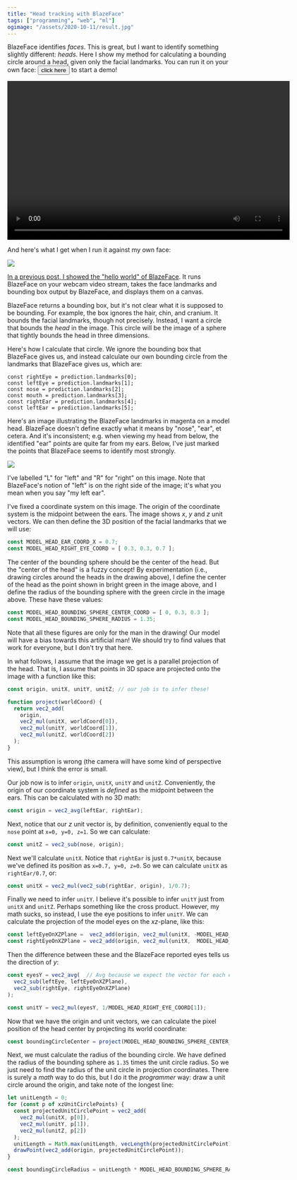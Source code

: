 ```yaml
---
title: "Head tracking with BlazeFace"
tags: ["programming", "web", "ml"]
ogimage: "/assets/2020-10-11/result.jpg"
---
```


BlazeFace identifies _faces_.
This is great, but I want to identify something slightly different: _heads_.
Here I show my method for calculating a bounding circle around a head,
given only the facial landmarks.
You can run it on your own face:
<button onclick="main(); this.onclick=null">click here</button> to start a demo!

<div style="position: relative; width: 640px; height: 360px; background-color: black;">
  <video id="webcam" style="position: absolute; top: 0; left: 0; width: 100%; height: 100%; object-fit: contain;"></video>
  <canvas id="overlay" style="position: absolute; top: 0; left: 0; width: 100%; height: 100%; object-fit: contain;"></canvas>
</div>

And here's what I get when I run it against my own face:

<p><img src="{% link assets/2020-10-11/result.jpg %}"/></p>

[In a previous post, I showed the "hello world" of BlazeFace](/2020/09/21/blazeface-hello-world/).
It runs BlazeFace on your webcam video stream, 
takes the face landmarks and bounding box output by BlazeFace,
and displays them on a canvas.

BlazeFace returns a bounding box,
but it's not clear what it is supposed to be bounding.
For example, the box ignores the hair, chin, and cranium.
It bounds the facial landmarks, though not precisely.
Instead, I want a circle that bounds the _head_ in the image.
This circle will be the image of a sphere that tightly bounds the head in three dimensions.

Here's how I calculate that circle.
We ignore the bounding box that BlazeFace gives us,
and instead calculate our own bounding circle from the landmarks that BlazeFace gives us,
which are:

```
const rightEye = prediction.landmarks[0];
const leftEye = prediction.landmarks[1];
const nose = prediction.landmarks[2];
const mouth = prediction.landmarks[3];
const rightEar = prediction.landmarks[4];
const leftEar = prediction.landmarks[5];
```

Here's an image illustrating the BlazeFace landmarks in magenta
on a model head.
BlazeFace doesn't define exactly what it means by "nose", "ear", et cetera.
And it's inconsistent; 
e.g. when viewing my head from below, 
the identified "ear" points are quite far from my ears.
Below, I've just marked the points that BlazeFace seems to identify most strongly.

<p><img src="{% link assets/2020-10-11/coords_and_points.png %}"/></p>

I've labelled "L" for "left" and "R" for "right" on this image.
Note that BlazeFace's notion of "left" 
is on the right side of the image;
it's what you mean when you say "my left ear".

I've fixed a coordinate system on this image.
The origin of the coordinate system is the midpoint between the ears.
The image shows _x_, _y_ and _z_ unit vectors.
We can then define the 3D position of the facial landmarks that we will use:

```js
const MODEL_HEAD_EAR_COORD_X = 0.7;
const MODEL_HEAD_RIGHT_EYE_COORD = [ 0.3, 0.3, 0.7 ];
```

The center of the bounding sphere should be the center of the head.
But the "center of the head" is a fuzzy concept!
By experimentation (i.e., drawing circles around the heads in the drawing above), 
I define the center of the head as 
the point shown in bright green in the image above,
and I define the radius of the bounding sphere with the green circle in the image above.
These have these values:

```js
const MODEL_HEAD_BOUNDING_SPHERE_CENTER_COORD = [ 0, 0.3, 0.3 ];
const MODEL_HEAD_BOUNDING_SPHERE_RADIUS = 1.35;
```

Note that all these figures are only for the man in the drawing!
Our model will have a bias towards this artificial man!
We should try to find values that work for everyone,
but I don't try that here.

In what follows, 
I assume that the image we get is a parallel projection of the head.
That is, I assume that points in 3D space are projected onto the image 
with a function like this:

```js
const origin, unitX, unitY, unitZ; // our job is to infer these!

function project(worldCoord) {
  return vec2_add(
    origin,
    vec2_mul(unitX, worldCoord[0]),
    vec2_mul(unitY, worldCoord[1]),
    vec2_mul(unitZ, worldCoord[2])
  );
}
```

This assumption is wrong
(the camera will have some kind of perspective view),
but I think the error is small.

Our job now is to infer `origin`, `unitX`, `unitY` and `unitZ`.
Conveniently,
the origin of our coordinate system is _defined_ as the midpoint between the ears.
This can be calculated with no 3D math:

```js
const origin = vec2_avg(leftEar, rightEar);
```

Next,
notice that our _z_ unit vector is, by definition,
conveniently equal to the `nose` point at `x=0, y=0, z=1`.
So we can calculate:

```js
const unitZ = vec2_sub(nose, origin);
```

Next we'll calculate `unitX`.
Notice that `rightEar` is just `0.7*unitX`,
because we've defined its position as `x=0.7, y=0, z=0`.
So we can calculate `unitX` as `rightEar/0.7`,
or:

```js
const unitX = vec2_mul(vec2_sub(rightEar, origin), 1/0.7);
```

Finally we need to infer `unitY`.
I believe it's possible to infer `unitY` just from `unitX` and `unitZ`.
Perhaps something like the cross product.
However, my math sucks, so instead, 
I use the eye positions to infer `unitY`.
We can calculate the projection of the model eyes on the _xz_-plane,
like this:

```js
const leftEyeOnXZPlane =  vec2_add(origin, vec2_mul(unitX, -MODEL_HEAD_RIGHT_EYE_COORD[0]), eyesZ);
const rightEyeOnXZPlane = vec2_add(origin, vec2_mul(unitX,  MODEL_HEAD_RIGHT_EYE_COORD[0]), eyesZ);
```

Then the difference between these and the BlazeFace reported eyes
tells us the direction of _y_:

```js
const eyesY = vec2_avg(  // Avg because we expect the vector for each eye to be the same
  vec2_sub(leftEye, leftEyeOnXZPlane),
  vec2_sub(rightEye, rightEyeOnXZPlane)
);

const unitY = vec2_mul(eyesY, 1/MODEL_HEAD_RIGHT_EYE_COORD[1]);
```

Now that we have the origin and unit vectors,
we can calculate the pixel position of the head center
by projecting its world coordinate:

```js
const boundingCircleCenter = project(MODEL_HEAD_BOUNDING_SPHERE_CENTER_COORD);
```

Next, we must calculate the radius of the bounding circle.
We have defined the radius of the bounding sphere as `1.35` times the unit circle radius.
So we just need to find the radius of the unit circle in projection coordinates.
There is surely a _math_ way to do this,
but I do it the _programmer_ way:
draw a unit circle around the origin,
and take note of the longest line:

```js
let unitLength = 0;
for (const p of xzUnitCirclePoints) {
  const projectedUnitCirclePoint = vec2_add(
    vec2_mul(unitX, p[0]),
    vec2_mul(unitY, p[1]),
    vec2_mul(unitZ, p[2])
  );
  unitLength = Math.max(unitLength, vecLength(projectedUnitCirclePoint));
  drawPoint(vec2_add(origin, projectedUnitCirclePoint));
}

const boundingCircleRadius = unitLength * MODEL_HEAD_BOUNDING_SPHERE_RADIUS;
```


<script src="https://cdn.jsdelivr.net/npm/@tensorflow/tfjs@2.4"></script>

<script src="https://cdn.jsdelivr.net/npm/@tensorflow-models/blazeface@0.0.5"></script>

<script>
  const webcamVideoEl = document.getElementById("webcam");
  const overlayCanvasEl = document.getElementById("overlay");
  const overlayCtx = overlayCanvasEl.getContext('2d');

  function drawLine(p1, p2) {
    overlayCtx.beginPath();     
    overlayCtx.moveTo(p1[0], p1[1]);  
    overlayCtx.lineTo(p2[0], p2[1]);
    overlayCtx.stroke();
  }

  function drawArrow(p1, p2, color) {
    overlayCtx.lineWidth = 3;
    overlayCtx.strokeStyle = color;
    drawLine(p1, p2);
  }

  function drawPoint(p) {
    const LINE_RADIUS=4;
    const FONT_SIZE=4;
    overlayCtx.lineWidth = 1;
    overlayCtx.strokeStyle = "white";
    drawLine([p[0], p[1]-LINE_RADIUS], [p[0], p[1]+LINE_RADIUS]);
    drawLine([p[0]-LINE_RADIUS, p[1]], [p[0]+LINE_RADIUS, p[1]]);
  }

  function drawLandmarkPoint(p, char) {
    const LINE_RADIUS=40;
    const FONT_SIZE=40;
    overlayCtx.lineWidth = 1;
    overlayCtx.strokeStyle = "red";
    drawLine([p[0], p[1]-LINE_RADIUS], [p[0], p[1]+LINE_RADIUS]);
    drawLine([p[0]-LINE_RADIUS, p[1]], [p[0]+LINE_RADIUS, p[1]]);
    overlayCtx.fillStyle = "black";
    overlayCtx.font = FONT_SIZE+'px serif';
    if (char) overlayCtx.fillText(char, p[0] - FONT_SIZE/2, p[1] + FONT_SIZE/2);
  }

  function avg(x, y) {
    return (x+y)/2;
  }

  function vec2_avg(v1, v2) {
    return [
      avg(v1[0], v2[0]),
      avg(v1[1], v2[1])
    ];
  }

  function vec2_sub(v1, v2) {
    return [
      v1[0]-v2[0],
      v1[1]-v2[1],
    ];
  }

  function vec2_add(...args) {
    const out = [0,0];
    for (v of args) {
      out[0] += v[0];
      out[1] += v[1];
    }
    return out;
  }

  function vec2_mul(v, m) {
    return [
      v[0] * m, 
      v[1] * m
    ];
  }

  const xzUnitCirclePoints = [];
  for (let theta = 0; theta <  2*Math.PI; theta += 0.05) {
    xzUnitCirclePoints.push([
      Math.sin(theta),
      0,
      Math.cos(theta)
    ]);
  }

  function vecLength(v) {
    const [x,y] = v;
    return Math.sqrt(x*x + y*y);
  }

  const MODEL_HEAD_EAR_COORD_X = 0.7;
  const MODEL_HEAD_RIGHT_EYE_COORD = [ 0.3, 0.3, 0.7 ];
  const MODEL_HEAD_BOUNDING_SPHERE_CENTER_COORD = [ 0, 0.3, 0.3 ];
  const MODEL_HEAD_BOUNDING_SPHERE_RADIUS = 1.35;

  function drawPrediction(prediction) {

    const rightEye = prediction.landmarks[0];
    const leftEye = prediction.landmarks[1];
    const nose = prediction.landmarks[2];
    // const mouth = prediction.landmarks[3]; // Unused here
    const rightEar = prediction.landmarks[4];
    const leftEar = prediction.landmarks[5];

    const origin = vec2_avg(leftEar, rightEar);

    const unitZ = vec2_sub(nose, origin);

    const unitX = vec2_mul(vec2_sub(rightEar, origin), 1/MODEL_HEAD_EAR_COORD_X);

    const eyesZ = vec2_mul(unitZ, MODEL_HEAD_RIGHT_EYE_COORD[2]);

    const leftEyeOnXZPlane =  vec2_add(origin, vec2_mul(unitX, -MODEL_HEAD_RIGHT_EYE_COORD[0]), eyesZ);
    const rightEyeOnXZPlane = vec2_add(origin, vec2_mul(unitX,  MODEL_HEAD_RIGHT_EYE_COORD[0]), eyesZ);

    const eyesY = vec2_avg(  // Avg because we expect the vector for each eye to be the same
      vec2_sub(leftEye, leftEyeOnXZPlane),
      vec2_sub(rightEye, rightEyeOnXZPlane)
    );

    const unitY = vec2_mul(eyesY, 1/MODEL_HEAD_RIGHT_EYE_COORD[1]);

    function project(worldCoord) {
      return vec2_add(
        origin,
        vec2_mul(unitX, worldCoord[0]),
        vec2_mul(unitY, worldCoord[1]),
        vec2_mul(unitZ, worldCoord[2])
      );
    }

    const boundingCircleCenter = project(MODEL_HEAD_BOUNDING_SPHERE_CENTER_COORD);

    let unitLength = 0;
    for (const p of xzUnitCirclePoints) {
      const projectedUnitCirclePoint = vec2_add(
        vec2_mul(unitX, p[0]),
        vec2_mul(unitY, p[1]),
        vec2_mul(unitZ, p[2])
      );
      unitLength = Math.max(unitLength, vecLength(projectedUnitCirclePoint));
      drawPoint(vec2_add(origin, projectedUnitCirclePoint));
    }

    const boundingCircleRadius = unitLength * MODEL_HEAD_BOUNDING_SPHERE_RADIUS;

    // Calculations done; now drawing for debugging/illustration

    drawArrow(origin, vec2_add(origin, unitX), "blue");
    drawArrow(origin, vec2_add(origin, unitY), "red");
    drawArrow(origin, vec2_add(origin, unitZ), "green");

    drawLandmarkPoint(leftEar, "👂");
    drawLandmarkPoint(rightEar, "👂");
    drawLandmarkPoint(origin, "❌");
    drawLandmarkPoint(boundingCircleCenter, "🧠");
    drawLandmarkPoint(leftEyeOnXZPlane, "❌");
    drawLandmarkPoint(rightEyeOnXZPlane, "❌");
    drawLandmarkPoint(leftEye, "👁");
    drawLandmarkPoint(rightEye, "👁");
    drawLandmarkPoint(nose, "👃");

    overlayCtx.strokeStyle = "green";
    overlayCtx.beginPath();
    overlayCtx.arc(boundingCircleCenter[0], boundingCircleCenter[1], boundingCircleRadius, 0, 2*Math.PI);
    overlayCtx.stroke();

    overlayCtx.font = '24px serif';
    overlayCtx.fillText("p="+prediction.probability[0].toFixed(2), prediction.topLeft[0], prediction.topLeft[1]);
  }

  async function main() {
    const [model, stream] = await Promise.all([
      blazeface.load(), 
      navigator.mediaDevices.getUserMedia({ video: { facingMode: "user" } })
    ]);

    webcamVideoEl.srcObject = stream;
    webcamVideoEl.play();

    async function onFrame(now, metadata) {
      const predictions = await model.estimateFaces(webcamVideoEl, false /* returnTensors */);
      overlayCanvasEl.width = metadata.width;
      overlayCanvasEl.height = metadata.height;
      for (const prediction of predictions) drawPrediction(prediction);
      webcamVideoEl.requestVideoFrameCallback(onFrame);
    }

    webcamVideoEl.requestVideoFrameCallback(onFrame);
  }
</script>